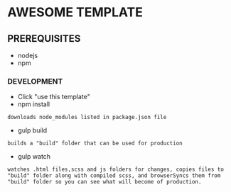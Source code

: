 # AWESOME TEMPLATE
## PREREQUISITES
* nodejs
* npm
### DEVELOPMENT
* Click "use this template" 
* npm install 
```
downloads node_modules listed in package.json file
```
* gulp build 
```
builds a "build" folder that can be used for production
```
* gulp watch 
```
watches .html files,scss and js folders for changes, copies files to "build" folder along with compiled scss, and browserSyncs them from "build" folder so you can see what will become of production. 
```

